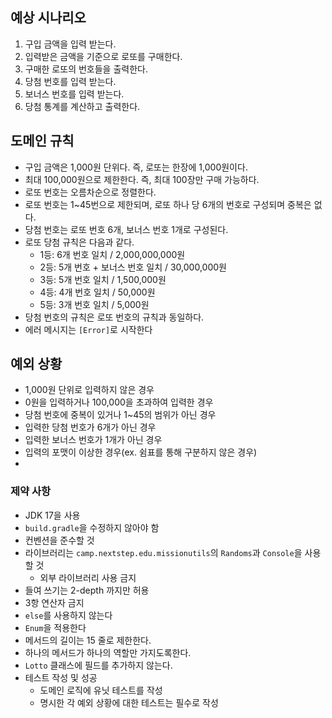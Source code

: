 ## 예상 시나리오
1. 구입 금액을 입력 받는다.
2. 입력받은 금액을 기준으로 로또를 구매한다.
3. 구매한 로또의 번호들을 출력한다.
4. 당첨 번호를 입력 받는다.
5. 보너스 번호를 입력 받는다.
6. 당첨 통계를 계산하고 출력한다.
## 도메인 규칙
- 구입 금액은 1,000원 단위다. 즉, 로또는 한장에 1,000원이다.
- 최대 100,000원으로 제한한다. 즉, 최대 100장만 구매 가능하다.
- 로또 번호는 오름차순으로 정렬한다.
- 로또 번호는 1~45번으로 제한되며, 로또 하나 당 6개의 번호로 구성되며 중복은 없다.
- 당첨 번호는 로또 번호 6개, 보너스 번호 1개로 구성된다.
- 로또 당첨 규칙은 다음과 같다.
  - 1등: 6개 번호 일치 / 2,000,000,000원
  - 2등: 5개 번호 + 보너스 번호 일치 / 30,000,000원
  - 3등: 5개 번호 일치 / 1,500,000원
  - 4등: 4개 번호 일치 / 50,000원
  - 5등: 3개 번호 일치 / 5,000원
- 당첨 번호의 규칙은 로또 번호의 규칙과 동일하다.
- 에러 메시지는 `[Error]`로 시작한다
## 예외 상황
- 1,000원 단위로 입력하지 않은 경우
- 0원을 입력하거나 100,000을 초과하여 입력한 경우
- 당첨 번호에 중복이 있거나 1~45의 범위가 아닌 경우
- 입력한 당첨 번호가 6개가 아닌 경우
- 입력한 보너스 번호가 1개가 아닌 경우
- 입력의 포맷이 이상한 경우(ex. 쉼표를 통해 구분하지 않은 경우)
- 
### 제약 사항
- JDK 17을 사용
- `build.gradle`을 수정하지 않아야 함
- 컨벤션을 준수할 것
- 라이브러리는 `camp.nextstep.edu.missionutils`의 `Randoms`과 `Console`을 사용할 것
    - 외부 라이브러리 사용 금지
- 들여 쓰기는 2-depth 까지만 허용
- 3항 연산자 금지
- `else`를 사용하지 않는다
- `Enum`을 적용한다
- 메서드의 길이는 15 줄로 제한한다.
- 하나의 메서드가 하나의 역할만 가지도록한다.
- `Lotto` 클래스에 필드를 추가하지 않는다.
- 테스트 작성 및 성공
  - 도메인 로직에 유닛 테스트를 작성
  - 명시한 각 예외 상황에 대한 테스트는 필수로 작성